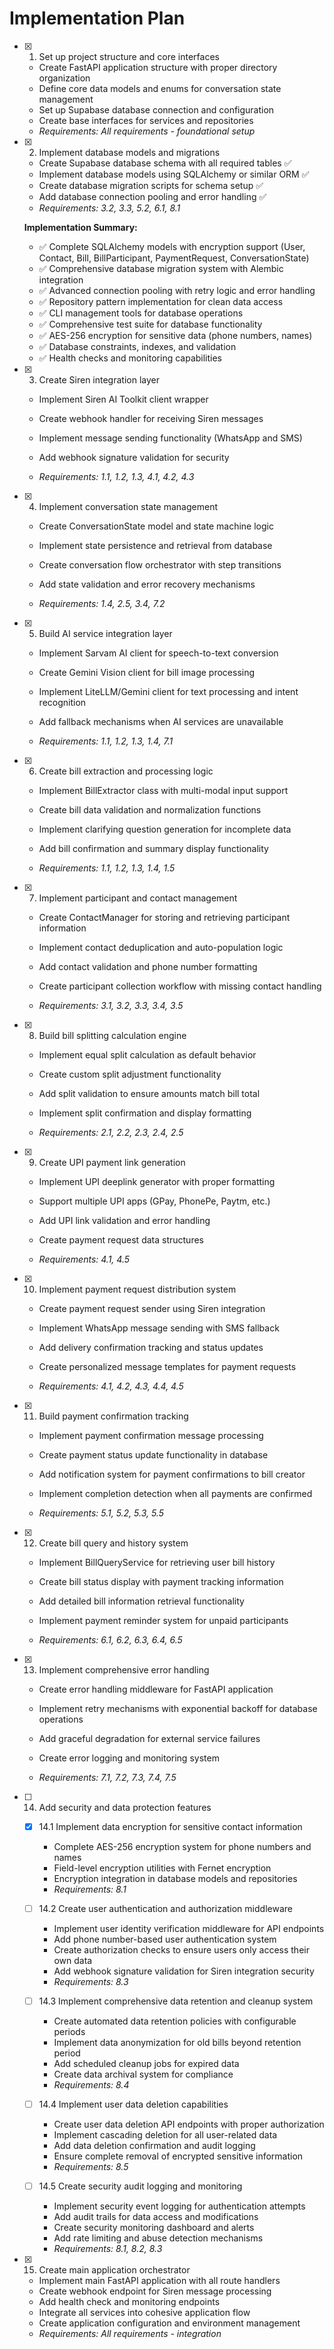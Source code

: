 # Implementation Plan

- [x] 1. Set up project structure and core interfaces
  - Create FastAPI application structure with proper directory organization
  - Define core data models and enums for conversation state management
  - Set up Supabase database connection and configuration
  - Create base interfaces for services and repositories
  - _Requirements: All requirements - foundational setup_

- [x] 2. Implement database models and migrations
  - Create Supabase database schema with all required tables ✅
  - Implement database models using SQLAlchemy or similar ORM ✅
  - Create database migration scripts for schema setup ✅
  - Add database connection pooling and error handling ✅
  - _Requirements: 3.2, 3.3, 5.2, 6.1, 8.1_
  
  **Implementation Summary:**
  - ✅ Complete SQLAlchemy models with encryption support (User, Contact, Bill, BillParticipant, PaymentRequest, ConversationState)
  - ✅ Comprehensive database migration system with Alembic integration
  - ✅ Advanced connection pooling with retry logic and error handling
  - ✅ Repository pattern implementation for clean data access
  - ✅ CLI management tools for database operations
  - ✅ Comprehensive test suite for database functionality
  - ✅ AES-256 encryption for sensitive data (phone numbers, names)
  - ✅ Database constraints, indexes, and validation
  - ✅ Health checks and monitoring capabilities

- [x] 3. Create Siren integration layer
  - Implement Siren AI Toolkit client wrapper
  - Create webhook handler for receiving Siren messages
  - Implement message sending functionality (WhatsApp and SMS)
  - Add webhook signature validation for security

  - _Requirements: 1.1, 1.2, 1.3, 4.1, 4.2, 4.3_

- [x] 4. Implement conversation state management
  - Create ConversationState model and state machine logic
  - Implement state persistence and retrieval from database
  - Create conversation flow orchestrator with step transitions
  - Add state validation and error recovery mechanisms

  - _Requirements: 1.4, 2.5, 3.4, 7.2_

- [x] 5. Build AI service integration layer
  - Implement Sarvam AI client for speech-to-text conversion
  - Create Gemini Vision client for bill image processing
  - Implement LiteLLM/Gemini client for text processing and intent recognition
  - Add fallback mechanisms when AI services are unavailable

  - _Requirements: 1.1, 1.2, 1.3, 1.4, 7.1_

- [x] 6. Create bill extraction and processing logic
  - Implement BillExtractor class with multi-modal input support
  - Create bill data validation and normalization functions
  - Implement clarifying question generation for incomplete data
  - Add bill confirmation and summary display functionality

  - _Requirements: 1.1, 1.2, 1.3, 1.4, 1.5_

- [x] 7. Implement participant and contact management
  - Create ContactManager for storing and retrieving participant information
  - Implement contact deduplication and auto-population logic
  - Add contact validation and phone number formatting
  - Create participant collection workflow with missing contact handling

  - _Requirements: 3.1, 3.2, 3.3, 3.4, 3.5_

- [x] 8. Build bill splitting calculation engine
  - Implement equal split calculation as default behavior
  - Create custom split adjustment functionality
  - Add split validation to ensure amounts match bill total
  - Implement split confirmation and display formatting

  - _Requirements: 2.1, 2.2, 2.3, 2.4, 2.5_

- [x] 9. Create UPI payment link generation
  - Implement UPI deeplink generator with proper formatting
  - Support multiple UPI apps (GPay, PhonePe, Paytm, etc.)
  - Add UPI link validation and error handling
  - Create payment request data structures

  - _Requirements: 4.1, 4.5_

- [x] 10. Implement payment request distribution system
  - Create payment request sender using Siren integration
  - Implement WhatsApp message sending with SMS fallback
  - Add delivery confirmation tracking and status updates
  - Create personalized message templates for payment requests

  - _Requirements: 4.1, 4.2, 4.3, 4.4, 4.5_

- [x] 11. Build payment confirmation tracking
  - Implement payment confirmation message processing
  - Create payment status update functionality in database
  - Add notification system for payment confirmations to bill creator
  - Implement completion detection when all payments are confirmed

  - _Requirements: 5.1, 5.2, 5.3, 5.5_

- [x] 12. Create bill query and history system
  - Implement BillQueryService for retrieving user bill history
  - Create bill status display with payment tracking information
  - Add detailed bill information retrieval functionality
  - Implement payment reminder system for unpaid participants

  - _Requirements: 6.1, 6.2, 6.3, 6.4, 6.5_

- [x] 13. Implement comprehensive error handling
  - Create error handling middleware for FastAPI application
  - Implement retry mechanisms with exponential backoff for database operations
  - Add graceful degradation for external service failures
  - Create error logging and monitoring system

  - _Requirements: 7.1, 7.2, 7.3, 7.4, 7.5_

- [ ] 14. Add security and data protection features
  - [x] 14.1 Implement data encryption for sensitive contact information
    - Complete AES-256 encryption system for phone numbers and names
    - Field-level encryption utilities with Fernet encryption
    - Encryption integration in database models and repositories
    - _Requirements: 8.1_
  
  - [ ] 14.2 Create user authentication and authorization middleware
    - Implement user identity verification middleware for API endpoints
    - Add phone number-based user authentication system
    - Create authorization checks to ensure users only access their own data
    - Add webhook signature validation for Siren integration security
    - _Requirements: 8.3_
  
  - [ ] 14.3 Implement comprehensive data retention and cleanup system
    - Create automated data retention policies with configurable periods
    - Implement data anonymization for old bills beyond retention period
    - Add scheduled cleanup jobs for expired data
    - Create data archival system for compliance
    - _Requirements: 8.4_
  
  - [ ] 14.4 Implement user data deletion capabilities
    - Create user data deletion API endpoints with proper authorization
    - Implement cascading deletion for all user-related data
    - Add data deletion confirmation and audit logging
    - Ensure complete removal of encrypted sensitive information
    - _Requirements: 8.5_
  
  - [ ] 14.5 Create security audit logging and monitoring
    - Implement security event logging for authentication attempts
    - Add audit trails for data access and modifications
    - Create security monitoring dashboard and alerts
    - Add rate limiting and abuse detection mechanisms
    - _Requirements: 8.1, 8.2, 8.3_

- [x] 15. Create main application orchestrator
  - Implement main FastAPI application with all route handlers
  - Create webhook endpoint for Siren message processing
  - Add health check and monitoring endpoints
  - Integrate all services into cohesive application flow
  - Create application configuration and environment management
  - _Requirements: All requirements - integration_


